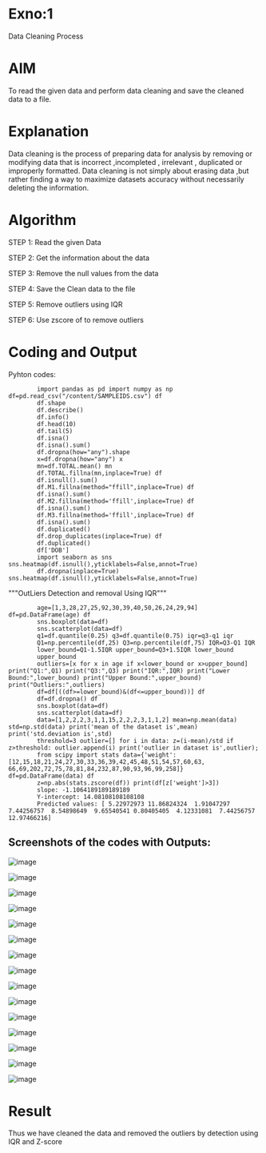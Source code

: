 # Exno:1
Data Cleaning Process

# AIM
To read the given data and perform data cleaning and save the cleaned data to a file.

# Explanation
Data cleaning is the process of preparing data for analysis by removing or modifying data that is incorrect ,incompleted , irrelevant , duplicated or improperly formatted. Data cleaning is not simply about erasing data ,but rather finding a way to maximize datasets accuracy without necessarily deleting the information.

# Algorithm
STEP 1: Read the given Data

STEP 2: Get the information about the data

STEP 3: Remove the null values from the data

STEP 4: Save the Clean data to the file

STEP 5: Remove outliers using IQR

STEP 6: Use zscore of to remove outliers

# Coding and Output
Pyhton codes: 

            import pandas as pd import numpy as np df=pd.read_csv("/content/SAMPLEIDS.csv") df
            df.shape
            df.describe()
            df.info()
            df.head(10)
            df.tail(5)
            df.isna()
            df.isna().sum()
            df.dropna(how="any").shape
            x=df.dropna(how="any") x
            mn=df.TOTAL.mean() mn
            df.TOTAL.fillna(mn,inplace=True) df
            df.isnull().sum()
            df.M1.fillna(method="ffill",inplace=True) df
            df.isna().sum()
            df.M2.fillna(method='ffill',inplace=True) df
            df.isna().sum()
            df.M3.fillna(method='ffill',inplace=True) df
            df.isna().sum()
            df.duplicated()
            df.drop_duplicates(inplace=True) df
            df.duplicated()
            df['DOB']
            import seaborn as sns sns.heatmap(df.isnull(),yticklabels=False,annot=True)
            df.dropna(inplace=True) sns.heatmap(df.isnull(),yticklabels=False,annot=True)

"""OutLiers Detection and removal Using IQR"""

            age=[1,3,28,27,25,92,30,39,40,50,26,24,29,94] df=pd.DataFrame(age) df
            sns.boxplot(data=df)
            sns.scatterplot(data=df)
            q1=df.quantile(0.25) q3=df.quantile(0.75) iqr=q3-q1 iqr
            Q1=np.percentile(df,25) Q3=np.percentile(df,75) IQR=Q3-Q1 IQR
            lower_bound=Q1-1.5IQR upper_bound=Q3+1.5IQR lower_bound
            upper_bound
            outliers=[x for x in age if x<lower_bound or x>upper_bound] print("Q1:",Q1) print("Q3:",Q3) print("IQR:",IQR) print("Lower Bound:",lower_bound) print("Upper Bound:",upper_bound) print("Outliers:",outliers)
            df=df[((df>=lower_bound)&(df<=upper_bound))] df
            df=df.dropna() df
            sns.boxplot(data=df)
            sns.scatterplot(data=df)
            data=[1,2,2,2,3,1,1,15,2,2,2,3,1,1,2] mean=np.mean(data) std=np.std(data) print('mean of the dataset is',mean) print('std.deviation is',std)
            threshold=3 outlier=[] for i in data: z=(i-mean)/std if z>threshold: outlier.append(i) print('outlier in dataset is',outlier);
            from scipy import stats data={'weight':[12,15,18,21,24,27,30,33,36,39,42,45,48,51,54,57,60,63, 66,69,202,72,75,78,81,84,232,87,90,93,96,99,258]} df=pd.DataFrame(data) df
            z=np.abs(stats.zscore(df)) print(df[z['weight']>3])
            slope: -1.1064189189189189
            Y-intercept: 14.08108108108108
            Predicted values: [ 5.22972973 11.86824324  1.91047297  7.44256757  8.54898649  9.65540541 0.80405405  4.12331081  7.44256757 12.97466216]
## Screenshots of the codes with Outputs:

![image](https://github.com/user-attachments/assets/2ab3a216-6f05-4686-a7ed-6ebfe32f5cf7)

![image](https://github.com/user-attachments/assets/83733944-aafa-4f40-9614-018e94b530de)

![image](https://github.com/user-attachments/assets/d6d9d981-bd8f-4a38-a752-c54610c95b7c)

![image](https://github.com/user-attachments/assets/97d6ef24-3e24-4a99-b37b-2bd42624621f)

![image](https://github.com/user-attachments/assets/4f0e66b6-58dc-4b33-bf27-d0cd3dbc4dd4)

![image](https://github.com/user-attachments/assets/189a5cb8-a4f5-45d5-bb1b-cc415fab7ba0)

![image](https://github.com/user-attachments/assets/ae050ff5-c3c5-49d4-88bf-9fe389d602a0)

![image](https://github.com/user-attachments/assets/ab1339c1-8b7c-4b57-bf24-6c064e96166c)

![image](https://github.com/user-attachments/assets/d42d0f22-9344-41de-9ca6-8f5dce0dd6c3)

![image](https://github.com/user-attachments/assets/79fcb10f-edd7-4ce8-b364-7860a164e329)

![image](https://github.com/user-attachments/assets/ab331983-b954-46ca-a9ab-b481f470ccd7)

![image](https://github.com/user-attachments/assets/934c0613-fed7-403a-842a-0c0b96f324ca)

![image](https://github.com/user-attachments/assets/9ac5b543-cab0-4bb7-9bef-662e7aaa0ba2)

![image](https://github.com/user-attachments/assets/5bdd5840-e4b3-45d1-9043-c6296193263b)

![image](https://github.com/user-attachments/assets/cdc3c8a3-1f0a-4a28-956e-d6f90994ccf9)

# Result
Thus we have cleaned the data and removed the outliers by detection using IQR and Z-score
